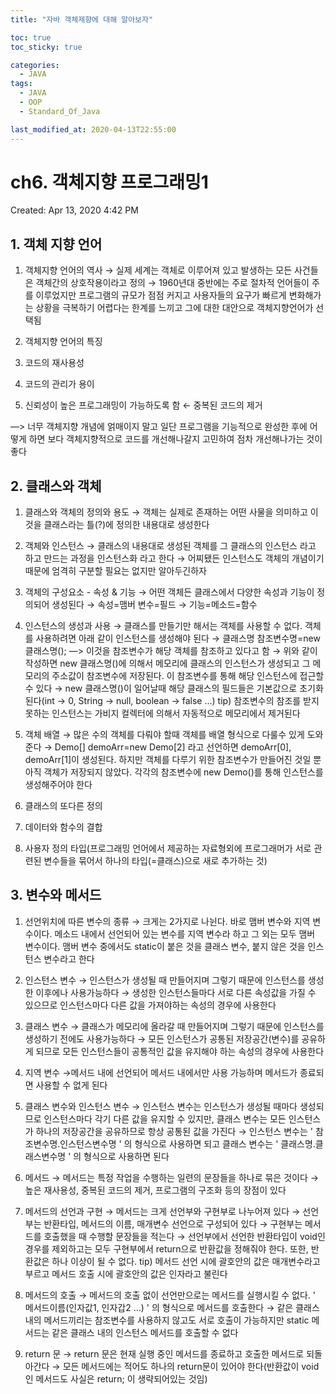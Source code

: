 ```yaml
---
title: "자바 객체제향에 대해 알아보자"

toc: true
toc_sticky: true

categories:
  - JAVA
tags:
  - JAVA
  - OOP
  - Standard_Of_Java

last_modified_at: 2020-04-13T22:55:00
---
```


# ch6. 객체지향 프로그래밍1

Created: Apr 13, 2020 4:42 PM

## 1. 객체 지향 언어

1. 객체지향 언어의 역사
→ 실제 세계는 객체로 이루어져 있고 발생하는 모든 사건들은 객체간의 상호작용이라고 정의
→ 1960년대 중반에는 주로 절차적 언어들이 주를 이루었지만 프로그램의 규모가 점점 커지고 사용자들의 요구가 빠르게 변화해가는 상황을 극복하기 어렵다는 한계를 느끼고 그에 대한 대안으로 객체지향언어가 선택됨

2. 객체지향 언어의 특징
1. 코드의 재사용성 
2. 코드의 관리가 용이
3. 신뢰성이 높은 프로그래밍이 가능하도록 함 ← 중복된 코드의 제거

—> 너무 객체지향 개념에 얽매이지 말고 일단 프로그램을 기능적으로 완성한 후에 어떻게 하면 보다 객체지향적으로 코드를 개선해나갈지 고민하여 점차 개선해나가는 것이 좋다

## 2. 클래스와 객체

1. 클래스와 객체의 정의와 용도
→ 객체는 실제로 존재하는 어떤 사물을 의미하고 이것을 클래스라는 틀(?)에 정의한 내용대로 생성한다

2. 객체와 인스턴스
→ 클래스의 내용대로 생성된 객체를 그 클래스의 인스턴스 라고 하고 만드는 과정을 인스턴스화 라고 한다
→ 어찌됐든 인스턴스도 객체의 개념이기 때문에 엄격히 구분할 필요는 없지만 알아두긴하자

3. 객체의 구성요소 - 속성 & 기능
→ 어떤 객체든 클래스에서 다양한 속성과 기능이 정의되어 생성된다
→ 속성=맴버 변수=필드
→ 기능=메소드=함수

4. 인스턴스의 생성과 사용
→ 클래스를 만들기만 해서는 객체를 사용할 수 없다. 객체를 사용하려면 아래 같이 인스턴스를 생성해야 된다
→ 클래스명 참조변수명=new 클래스명(); —> 이것을 참조변수가 해당 객체를 참조하고 있다고 함
→ 위와 같이 작성하면 new 클래스명()에 의해서 메모리에 클래스의 인스턴스가 생성되고 그 메모리의 주소값이 참조변수에 저장된다. 이 참조변수를 통해 해당 인스턴스에 접근할 수 있다
→ new 클래스명()이 일어날때 해당 클래스의 필드들은 기본값으로 초기화 된다(int → 0, String → null, boolean → false ...)
tip) 참조변수의 참조를 받지 못하는 인스턴스는 가비지 컬렉터에 의해서 자동적으로 메모리에서 제거된다

5. 객체 배열
→ 많은 수의 객체를 다뤄야 할때 객체를 배열 형식으로 다룰수 있게 도와준다
→ Demo[] demoArr=new Demo[2] 라고 선언하면 demoArr[0], demoArr[1]이 생성된다. 하지만 객체를 다루기 위한 참조변수가 만들어진 것일 뿐 아직 객체가 저장되지 않았다. 각각의 참조변수에 new Demo()를 통해 인스턴스를 생성해주어야 한다

6. 클래스의 또다른 정의
1. 데이터와 함수의 결합
2. 사용자 정의 타입(프로그래밍 언어에서 제공하는 자료형외에 프로그래머가 서로 관련된 변수들을 묶어서 하나의 타입(=클래스)으로 새로 추가하는 것)

## 3. 변수와 메서드

1. 선언위치에 따른 변수의 종류
→ 크게는 2가지로 나뉜다. 바로 맴버 변수와 지역 변수이다. 메소드 내에서 선언되어 있는 변수를 지역 변수라 하고 그 외는 모두 맴버 변수이다. 맴버 변수 중에서도 static이 붙은 것을 클래스 변수, 붙지 않은 것을 인스턴스 변수라고 한다

1. 인스턴스 변수
→ 인스턴스가 생성될 때 만들어지며 그렇기 때문에 인스턴스를 생성한 이후에나 사용가능하다
→ 생성한 인스턴스들마다 서로 다른 속성값을 가질 수 있으므로 인스턴스마다 다른 값을 가져야하는 속성의 경우에 사용한다
2. 클래스 변수
→ 클래스가 메모리에 올라갈 때 만들어지며 그렇기 때문에 인스턴스를 생성하기 전에도 사용가능하다
→ 모든 인스턴스가 공통된 저장공간(변수)를 공유하게 되므로 모든 인스턴스들이 공통적인 값을 유지해야 하는 속성의 경우에 사용한다
3. 지역 변수
→메서드 내에 선언되어 메서드 내에서만 사용 가능하며 메서드가 종료되면 사용할 수 없게 된다

2. 클래스 변수와 인스턴스 변수
→ 인스턴스 변수는 인스턴스가 생성될 때마다 생성되므로 인스턴스마다 각기 다른 값을 유지할 수 있지만, 클래스 변수는 모든 인스턴스가 하나의 저장공간을 공유하므로 항상 공통된 값을 가진다
→ 인스턴스 변수는 ' 참조변수명.인스턴스변수명 ' 의 형식으로 사용하면 되고 클래스 변수는 ' 클래스명.클래스변수명 ' 의 형식으로 사용하면 된다

3. 메서드
→ 메서드는 특정 작업을 수행하는 일련의 문장들을 하나로 묶은 것이다
→ 높은 재사용성, 중복된 코드의 제거, 프로그램의 구조화 등의 장점이 있다

4. 메서드의 선언과 구현
→ 메서드는 크게 선언부와 구현부로 나누어져 있다
→ 선언부는 반환타입, 메서드의 이름, 매개변수 선언으로 구성되어 있다
→ 구현부는 메서드를 호출했을 때 수행할 문장들을 적는다
→ 선언부에서 선언한 반환타입이 void인 경우를 제외하고는 모두 구현부에서 return으로 반환값을 정해줘야 한다. 또한, 반환값은 하나 이상이 될 수 없다.
tip) 메서드 선언 시에 괄호안의 값은 매개변수라고 부르고 메서드 호출 시에 괄호안의 값은 인자라고 불린다

5. 메서드의 호출
→ 메서드의 호출 없이 선언만으로는 메서드를 실행시킬 수 없다. ' 메서드이름(인자값1, 인자갑2 ...) ' 의 형식으로 메서드를 호출한다
→ 같은 클래스 내의 메서드끼리는 참조변수를 사용하지 않고도 서로 호출이 가능하지만 static 메서드는 같은 클래스 내의 인스턴스 메서드를 호출할 수 없다

6. return 문
→ return 문은 현재 실행 중인 메서드를 종료하고 호출한 메서드로 되돌아간다
→ 모든 메서드에는 적어도 하나의 return문이 있어야 한다(반환값이 void인 메서드도 사실은 return; 이 생략되어있는 것임)
